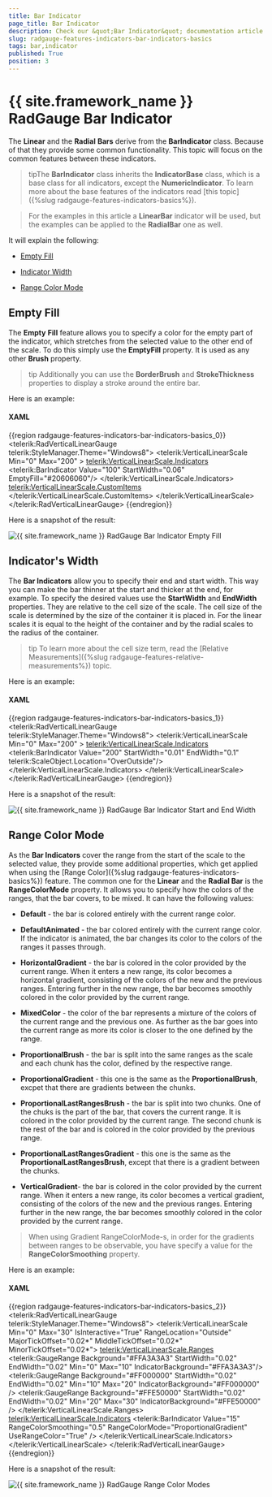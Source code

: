 ```yaml
---
title: Bar Indicator
page_title: Bar Indicator
description: Check our &quot;Bar Indicator&quot; documentation article for the RadGauge {{ site.framework_name }} control.
slug: radgauge-features-indicators-bar-indicators-basics
tags: bar,indicator
published: True
position: 3
---
```


# {{ site.framework_name }} RadGauge Bar Indicator

The __Linear__ and the __Radial__ __Bars__ derive from the __BarIndicator__ class. Because of that they provide some common functionality. This topic will focus on the common features between these indicators.

>tipThe __BarIndicator__ class inherits the __IndicatorBase__ class, which is a base class for all indicators, except the __NumericIndicator__. To learn more about the base features of the indicators read [this topic]({%slug radgauge-features-indicators-basics%}).

>For the examples in this article a __LinearBar__ indicator will be used, but the examples can be applied to the __RadialBar__ one as well.

It will explain the following:

* [Empty Fill](#empty-fill)

* [Indicator Width](#indicators-width)

* [Range Color Mode](#range-color-mode)

## Empty Fill

The __Empty__ __Fill__ feature allows you to specify a color for the empty part of the indicator, which stretches from the selected value to the other end of the scale. To do this simply use the __EmptyFill__ property. It is used as any other __Brush__ property.         

>tip Additionally you can use the __BorderBrush__ and __StrokeThickness__ properties to display a stroke around the entire bar.

Here is an example:        

#### __XAML__
{{region radgauge-features-indicators-bar-indicators-basics_0}}
	<telerik:RadVerticalLinearGauge telerik:StyleManager.Theme="Windows8">
	    <telerik:VerticalLinearScale Min="0" Max="200" >
	        <telerik:VerticalLinearScale.Indicators>
	            <telerik:BarIndicator Value="100" 
	                                  StartWidth="0.06"
	                                  EmptyFill="#20606060"/>
	        </telerik:VerticalLinearScale.Indicators>
	            <telerik:VerticalLinearScale.CustomItems>
	                <Border BorderBrush="#FF606060"
	                    BorderThickness="1,0"
	                    telerik:ScaleObject.Value="100"
	                    telerik:ScaleObject.Location="OverCenter"
	                    telerik:ScaleObject.RelativeHeight="0.8*"
	                    telerik:ScaleObject.RelativeWidth="0.14*"/>
	        </telerik:VerticalLinearScale.CustomItems>
	    </telerik:VerticalLinearScale>
	</telerik:RadVerticalLinearGauge>
{{endregion}}

Here is a snapshot of the result:

![{{ site.framework_name }} RadGauge Bar Indicator Empty Fill](images/RadGauge_Features_BarIndicators_Basics_01.png)

## Indicator's Width

The __Bar Indicators__ allow you to specify their end and start width. This way you can make the bar thinner at the start and thicker at the end, for example. To specify the desired values use the __StartWidth__ and __EndWidth__ properties. They are relative to the cell size of the scale. The cell size of the scale is determined by the size of the container it is placed in. For the linear scales it is equal to the height of the container and by the radial scales to the radius of the container.

>tip To learn more about the cell size term, read the [Relative Measurements]({%slug radgauge-features-relative-measurements%}) topic.

Here is an example:

#### __XAML__
{{region radgauge-features-indicators-bar-indicators-basics_1}}
	<telerik:RadVerticalLinearGauge telerik:StyleManager.Theme="Windows8">
	    <telerik:VerticalLinearScale Min="0" Max="200" >
	        <telerik:VerticalLinearScale.Indicators>
	            <telerik:BarIndicator Value="200" 
	                                  StartWidth="0.01"
	                                  EndWidth="0.1"
	                                  telerik:ScaleObject.Location="OverOutside"/>
	        </telerik:VerticalLinearScale.Indicators>
	    </telerik:VerticalLinearScale>
	</telerik:RadVerticalLinearGauge>
{{endregion}}

Here is a snapshot of the result:

![{{ site.framework_name }} RadGauge Bar Indicator Start and End Width](images/RadGauge_Features_BarIndicators_Basics_02.png)

## Range Color Mode

As the __Bar Indicators__ cover the range from the start of the scale to the selected value, they provide some additional properties, which get applied when using the [Range Color]({%slug radgauge-features-indicators-basics%}) feature. The common one for the __Linear__ and the __Radial Bar__ is the __RangeColorMode__ property. It allows you to specify how the colors of the ranges, that the bar covers, to be mixed. It can have the following values:

* __Default__ - the bar is colored entirely with the current range color.

* __DefaultAnimated__ - the bar colored entirely with the current range color. If the indicator is animated, the bar changes its color to the colors of the ranges it passes through.

* __HorizontalGradient__ - the bar is colored in the color provided by the current range. When it enters a new range, its color becomes a horizontal gradient, consisting of the colors of the new and the previous ranges. Entering further in the new range, the bar becomes smoothly colored in the color provided by the current range.

* __MixedColor__ - the color of the bar represents a mixture of the colors of the current range and the previous one. As further as the bar goes into the current range as more its color is closer to the one defined by the range.

* __ProportionalBrush__ - the bar is split into the same ranges as the scale and each chunk has the color, defined by the respective range.

* __ProportionalGradient__ - this one is the same as the __ProportionalBrush__, excpet that there are gradients between the chunks.

* __ProportionalLastRangesBrush__ - the bar is split into two chunks. One of the chuks is the part of the bar, that covers the current range. It is colored in the color provided by the current range. The second chunk is the rest of the bar and is colored in the color provided by the previous range.

* __ProportionalLastRangesGradient__ - this one is the same as the __ProportionalLastRangesBrush__, except that there is a gradient between the chunks.

* __VerticalGradient__- the bar is colored in the color provided by the current range. When it enters a new range, its color becomes a vertical gradient, consisting of the colors of the new and the previous ranges. Entering further in the new range, the bar becomes smoothly colored in the color provided by the current range.

>When using Gradient RangeColorMode-s, in order for the gradients between ranges to be observable, you have specify a value for the __RangeColorSmoothing__ property.		

Here is an example:

#### __XAML__
{{region radgauge-features-indicators-bar-indicators-basics_2}}
	<telerik:RadVerticalLinearGauge telerik:StyleManager.Theme="Windows8">
	    <telerik:VerticalLinearScale Min="0" Max="30"
	                         IsInteractive="True"
	                         RangeLocation="Outside"
	                         MajorTickOffset="0.02*"
	                         MiddleTickOffset="0.02*"
	                         MinorTickOffset="0.02*">
	        <telerik:VerticalLinearScale.Ranges>
	            <telerik:GaugeRange Background="#FFA3A3A3"
	                                StartWidth="0.02"
	                                EndWidth="0.02"
	                                Min="0" Max="10"
	                                IndicatorBackground="#FFA3A3A3"/>
	            <telerik:GaugeRange Background="#FF000000"
	                                StartWidth="0.02"
	                                EndWidth="0.02"
	                                Min="10" Max="20"
	                                IndicatorBackground="#FF000000" />
	            <telerik:GaugeRange Background="#FFE50000"
	                                StartWidth="0.02"
	                                EndWidth="0.02"
	                                Min="20" Max="30"
	                                IndicatorBackground="#FFE50000" />
	        </telerik:VerticalLinearScale.Ranges>
	        <telerik:VerticalLinearScale.Indicators>
	            <telerik:BarIndicator Value="15"
	                                  RangeColorSmoothing="0.5"
	                                  RangeColorMode="ProportionalGradient"
	                                  UseRangeColor="True" /> 
	        </telerik:VerticalLinearScale.Indicators>
	    </telerik:VerticalLinearScale>
	</telerik:RadVerticalLinearGauge>
{{endregion}}

Here is a snapshot of the result:

![{{ site.framework_name }} RadGauge Range Color Modes](images/RadGauge_Features_BarIndicators_Basics_03.png)